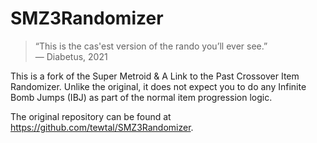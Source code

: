 # SMZ3Randomizer

> “This is the cas'est version of the rando you’ll ever see.” \
>— Diabetus, 2021

This is a fork of the Super Metroid &amp; A Link to the Past Crossover Item Randomizer. 
Unlike the original, it does not expect you to do any Infinite Bomb Jumps (IBJ) as part of the normal item progression logic.

The original repository can be found at <https://github.com/tewtal/SMZ3Randomizer>.
